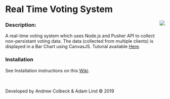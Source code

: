 # Real Time Voting System
<img align="right" src="https://gdurl.com/lVUE">


### Description:
A real-time voting system  which uses Node.js and Pusher API to collect non-persistant voting data.  The data (collected from multiple clients) is displayed in a Bar Chart using CanvasJS.  Tutorial available [Here](https://www.youtube.com/watch?v=SSDED3XKz-0).

### Installation
See Installation instructions on this [Wiki](https://github.com/AndrewColbeck/ProgrammingNotes/wiki/Node.js-&-React).

<br><br>Developed by Andrew Colbeck & Adam Lind © 2019

